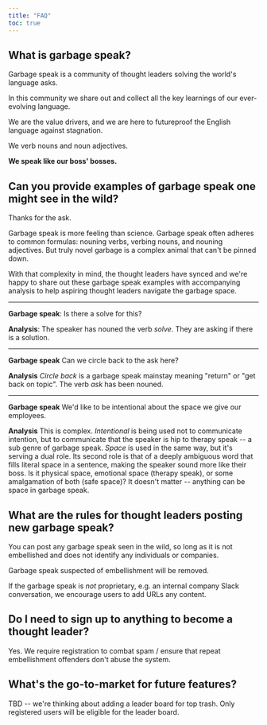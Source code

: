 ```yaml
---
title: "FAQ"
toc: true
---
```


## What is garbage speak?

Garbage speak is a community of thought leaders solving the world's language asks.

In this community we share out and collect all the key learnings of our ever-evolving language.

We are the value drivers, and we are here to futureproof the English language against stagnation.

We verb nouns and noun adjectives.

**We speak like our boss' bosses.**

## Can you provide examples of garbage speak one might see in the wild?

Thanks for the ask.

Garbage speak is more feeling than science. Garbage speak often adheres to common formulas: nouning verbs, verbing nouns, and nouning adjectives. But truly novel garbage is a complex animal that can't be pinned down.

With that complexity in mind, the thought leaders have synced and we're happy to share out these garbage speak examples with accompanying analysis to help aspiring thought leaders navigate the garbage space.

---

**Garbage speak**: Is there a solve for this?

**Analysis**: The speaker has nouned the verb _solve_. They are asking if there is a solution.

---

**Garbage speak**
Can we circle back to the ask here?

**Analysis**
_Circle back_ is a garbage speak mainstay meaning "return" or "get back on topic". The verb _ask_ has been nouned.

---

**Garbage speak**
We'd like to be intentional about the space we give our employees.

**Analysis**
This is complex. _Intentional_ is being used not to communicate intention, but to communicate that the speaker is hip to therapy speak -- a sub genre of garbage speak. _Space_ is used in the same way, but it's serving a dual role. Its second role is that of a deeply ambiguous word that fills literal space in a sentence, making the speaker sound more like their boss. Is it physical space, emotional space (therapy speak), or some amalgamation of both (safe space)? It doesn't matter -- anything can be space in garbage speak.


## What are the rules for thought leaders posting new garbage speak?

You can post any garbage speak seen in the wild, so long as it is not embellished and does not identify any individuals or companies.

Garbage speak suspected of embellishment will be removed.

If the garbage speak is _not_ proprietary, e.g. an internal company Slack conversation, we encourage users to add URLs any content.

## Do I need to sign up to anything to become a thought leader?

Yes. We require registration to combat spam / ensure that repeat embellishment offenders don't abuse the system.

## What's the go-to-market for future features?

TBD -- we're thinking about adding a leader board for top trash. Only registered users will be eligible for the leader board.
